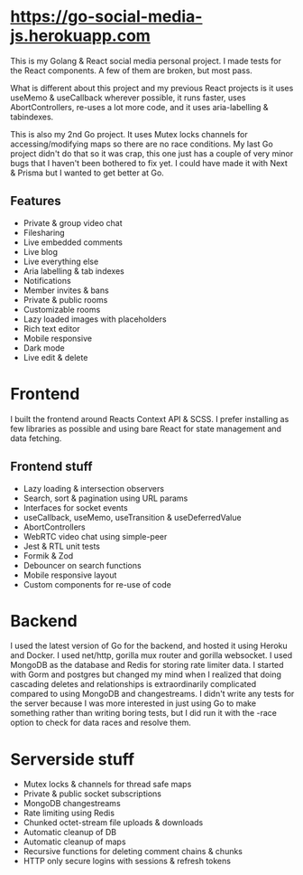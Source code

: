 # https://go-social-media-js.herokuapp.com

This is my Golang & React social media personal project. I made tests for the React components. A few of them are broken, but most pass.

What is different about this project and my previous React projects is it uses useMemo & useCallback wherever possible, it runs faster, uses AbortControllers, re-uses a lot more code, and it uses aria-labelling & tabindexes.

This is also my 2nd Go project. It uses Mutex locks channels for accessing/modifying maps so there are no race conditions. My last Go project didn't do that so it was crap, this one just has a couple of very minor bugs that I haven't been bothered to fix yet. I could have made it with Next & Prisma but I wanted to get better at Go.

## Features

- Private & group video chat
- Filesharing
- Live embedded comments
- Live blog
- Live everything else
- Aria labelling & tab indexes
- Notifications
- Member invites & bans
- Private & public rooms
- Customizable rooms
- Lazy loaded images with placeholders
- Rich text editor
- Mobile responsive
- Dark mode
- Live edit & delete

# Frontend

I built the frontend around Reacts Context API & SCSS. I prefer installing as few libraries as possible and using bare React for state management and data fetching.

## Frontend stuff

- Lazy loading & intersection observers
- Search, sort & pagination using URL params
- Interfaces for socket events
- useCallback, useMemo, useTransition & useDeferredValue
- AbortControllers
- WebRTC video chat using simple-peer
- Jest & RTL unit tests
- Formik & Zod
- Debouncer on search functions
- Mobile responsive layout
- Custom components for re-use of code

# Backend

I used the latest version of Go for the backend, and hosted it using Heroku and Docker. I used net/http, gorilla mux router and gorilla websocket. I used MongoDB as the database and Redis for storing rate limiter data. I started with Gorm and postgres but changed my mind when I realized that doing cascading deletes and relationships is extraordinarily complicated compared to using MongoDB and changestreams. I didn't write any tests for the server because I was more interested in just using Go to make something rather than writing boring tests, but I did run it with the -race option to check for data races and resolve them.

# Serverside stuff

- Mutex locks & channels for thread safe maps
- Private & public socket subscriptions
- MongoDB changestreams
- Rate limiting using Redis
- Chunked octet-stream file uploads & downloads
- Automatic cleanup of DB
- Automatic cleanup of maps
- Recursive functions for deleting comment chains & chunks
- HTTP only secure logins with sessions & refresh tokens
